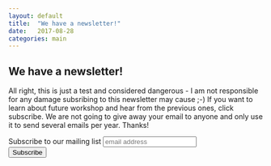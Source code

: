 ```yaml
---
layout: default
title:  "We have a newsletter!"
date:   2017-08-28
categories: main
---
```


## We have a newsletter!

All right, this is just a test and considered dangerous - I am not responsible for any damage subsribing to this newsletter may cause ;-) If you want to learn about future workshop and hear from the previous ones, click subscribe. We are not going to give away your email to anyone and only use it to send several emails per year. Thanks!

<!-- Begin MailChimp Signup Form -->
<div id="mc_embed_signup">
<form action="//nextgenbiologists.us16.list-manage.com/subscribe/post?u=8cca496123d1a74c7c69a7968&amp;id=3511b69613" method="post" id="mc-embedded-subscribe-form" name="mc-embedded-subscribe-form" class="validate" target="_blank" novalidate>
    <div id="mc_embed_signup_scroll">
	<label for="mce-EMAIL">Subscribe to our mailing list</label>
	<input type="email" value="" name="EMAIL" class="email" id="mce-EMAIL" placeholder="email address" required>
    <!-- real people should not fill this in and expect good things - do not remove this or risk form bot signups-->
    <div style="position: absolute; left: -5000px;" aria-hidden="true"><input type="text" name="b_8cca496123d1a74c7c69a7968_3511b69613" tabindex="-1" value=""></div>
    <div class="clear"><input type="submit" value="Subscribe" name="subscribe" id="mc-embedded-subscribe" class="button"></div>
    </div>
</form>
</div>

<!--End mc_embed_signup-->